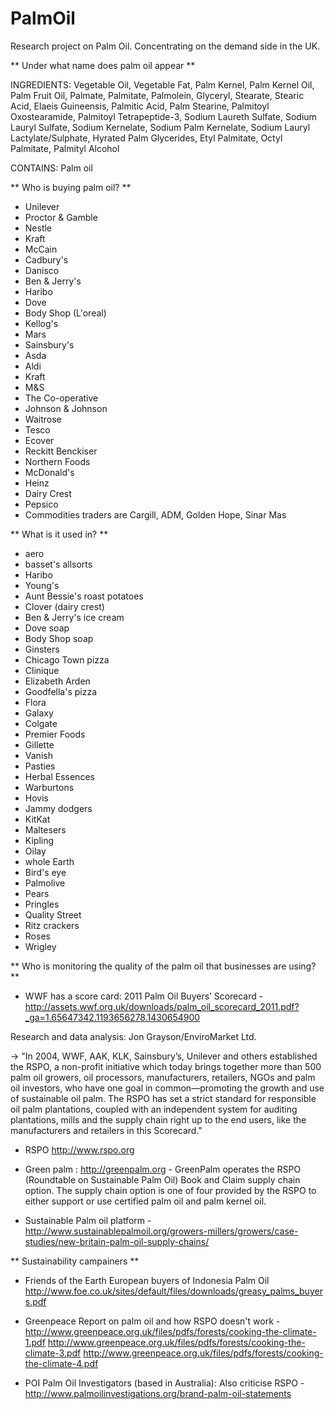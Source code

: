 # PalmOil
Research project on Palm Oil. Concentrating on the demand side in the UK.

** Under what name does palm oil appear **

INGREDIENTS: Vegetable Oil, Vegetable Fat, Palm Kernel, Palm Kernel Oil, Palm Fruit Oil, Palmate, Palmitate, Palmolein, Glyceryl, Stearate, Stearic Acid, Elaeis Guineensis, Palmitic Acid, Palm Stearine, Palmitoyl Oxostearamide, Palmitoyl Tetrapeptide-3, Sodium Laureth Sulfate, Sodium Lauryl Sulfate, Sodium Kernelate, Sodium Palm Kernelate, Sodium Lauryl Lactylate/Sulphate, Hyrated Palm Glycerides, Etyl Palmitate, Octyl Palmitate, Palmityl Alcohol

CONTAINS: Palm oil

** Who is buying palm oil? **

- Unilever
- Proctor & Gamble
- Nestle
- Kraft
- McCain
- Cadbury's
- Danisco
- Ben & Jerry's
- Haribo
- Dove
- Body Shop (L'oreal)
- Kellog's
- Mars
- Sainsbury's
- Asda
- Aldi
- Kraft
- M&S
- The Co-operative
- Johnson & Johnson
- Waitrose
- Tesco
- Ecover
- Reckitt Benckiser
- Northern Foods
- McDonald's
- Heinz
- Dairy Crest
- Pepsico
- Commodities traders are Cargill, ADM, Golden Hope, Sinar Mas

** What is it used in? **

- aero
- basset's allsorts
- Haribo
- Young's
- Aunt Bessie's roast potatoes
- Clover (dairy crest)
- Ben & Jerry's ice cream
- Dove soap
- Body Shop soap
- Ginsters
- Chicago Town pizza
- Clinique
- Elizabeth Arden
- Goodfella's pizza
- Flora
- Galaxy
- Colgate
- Premier Foods
- Gillette
- Vanish
- Pasties
- Herbal Essences
- Warburtons
- Hovis
- Jammy dodgers
- KitKat
- Maltesers
- Kipling
- Oilay
- whole Earth
- Bird's eye
- Palmolive
- Pears
- Pringles
- Quality Street
- Ritz crackers
- Roses
- Wrigley

** Who is monitoring the quality of the palm oil that businesses are using? **

- WWF has a score card: 2011 Palm Oil Buyers’ Scorecard - http://assets.wwf.org.uk/downloads/palm_oil_scorecard_2011.pdf?_ga=1.65647342.1193656278.1430654900

Research and data analysis: Jon Grayson/EnviroMarket Ltd.

-> "In 2004, WWF, AAK, KLK, Sainsbury’s, Unilever and others established the RSPO, a non-profit initiative which today brings together more than 500 palm oil growers, oil processors, manufacturers, retailers, NGOs and palm oil investors, who have one goal in common—promoting the growth and use of sustainable oil palm. The RSPO has set a strict standard for responsible oil palm plantations, coupled with an independent system for auditing plantations, mills and the supply chain right up to the end users, like the manufacturers and retailers in this Scorecard."

- RSPO http://www.rspo.org

- Green palm : http://greenpalm.org - GreenPalm operates the RSPO (Roundtable on Sustainable Palm Oil) Book and Claim supply chain option. The supply chain option is one of four provided by the RSPO to either support or use certified palm oil and palm kernel oil. 

- Sustainable Palm oil platform - http://www.sustainablepalmoil.org/growers-millers/growers/case-studies/new-britain-palm-oil-supply-chains/

** Sustainability campainers **

- Friends of the Earth 
European buyers of Indonesia Palm Oil http://www.foe.co.uk/sites/default/files/downloads/greasy_palms_buyers.pdf

- Greenpeace
Report on palm oil and how RSPO doesn't work - http://www.greenpeace.org.uk/files/pdfs/forests/cooking-the-climate-1.pdf
http://www.greenpeace.org.uk/files/pdfs/forests/cooking-the-climate-3.pdf
http://www.greenpeace.org.uk/files/pdfs/forests/cooking-the-climate-4.pdf

- POI Palm Oil Investigators (based in Australia): Also criticise RSPO - http://www.palmoilinvestigations.org/brand-palm-oil-statements 
